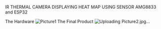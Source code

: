 IR THERMAL CAMERA DISPLAYING HEAT MAP USING SENSOR AMG8833 and ESP32  

The Hardware
![Picture1](https://github.com/discoverycomputer/IR-Thermal-Camera-Displaying-Heat-Map/assets/140111334/fd7d06a9-1f30-4ef8-9644-d8a2629cc2cb)
The Final Product
![Uploading Picture2.jpg…]()
